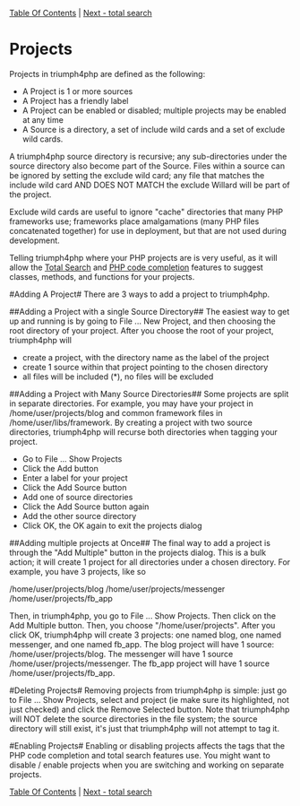 [Table Of Contents](/#toc) | [Next - total search](/total-search/)

# Projects #
Projects in triumph4php are defined as the following:

  * A Project is 1 or more sources 
  * A Project has a friendly label
  * A Project can be enabled or disabled; multiple projects may be enabled at any time
  * A Source is a directory, a set of include wild cards and a set of exclude wild cards. 

A triumph4php source directory is recursive; any sub-directories under the source directory also become 
part of the Source. Files within a source can be ignored by setting the exclude wild card;
any file that matches the include wild card AND DOES NOT MATCH the exclude Willard 
will be part of the project.

Exclude wild cards are useful to ignore "cache" directories that many PHP frameworks use; 
frameworks place amalgamations (many PHP files concatenated together) for use
in deployment, but that are not used during development.

Telling triumph4php where your PHP projects are is very useful, as it will allow the 
[Total Search](/total-search/) and [PHP code completion](/php-code-completion/) features to suggest 
classes, methods, and functions for your projects.

#Adding A Project#
There are 3 ways to add a project to triumph4php.  

##Adding a Project with a single Source Directory##
The easiest way to get up and running is by going to File ... New Project, and then choosing
the root directory of your project.  After you choose the root of your project, triumph4php will 

  * create a project, with the directory name as the label of the project
  * create 1 source within that project pointing to the chosen directory
  * all files will be included (*), no files will be excluded

##Adding a Project with Many Source Directories##
Some projects are split in separate directories. For example, you may have
your project in /home/user/projects/blog and common framework files in /home/user/libs/framework.
By creating a project with two source directories, triumph4php will recurse
both directories when tagging your project.

  * Go to File ... Show Projects
  * Click the Add button
  * Enter a label for your project
  * Click the Add Source button
  * Add one of source directories
  * Click the Add Source button again
  * Add the other source directory
  * Click OK, the OK again to exit the projects dialog

##Adding multiple projects at Once##
The final way to add a project is through the "Add Multiple" button in the projects
dialog. This is a bulk action; it will create 1 project for all directories under a chosen
directory. For example, you have 3 projects, like so

/home/user/projects/blog
/home/user/projects/messenger
/home/user/projects/fb_app

Then, in triumph4php, you go to File ... Show Projects.  Then click on the Add Multiple
button.  Then, you choose "/home/user/projects".  After you click OK, triumph4php will
create 3 projects: one named blog, one named messenger, and one named fb_app. The
blog project will have 1 source: /home/user/projects/blog. The messenger will have
1 source /home/user/projects/messenger. The fb_app project will have 1 source
/home/user/projects/fb_app.

#Deleting Projects#
Removing projects from triumph4php is simple: just go to File ... Show Projects, select
and project (ie make sure its highlighted, not just checked) and click the Remove
Selected button. Note that triumph4php will NOT delete the source directories in the file
system; the source directory will still exist, it's just that triumph4php will not
attempt to tag it.

#Enabling Projects#
Enabling or disabling projects affects the tags that the PHP code completion and 
total search features use.  You might want to disable / enable projects when you
are switching and working on separate projects.


[Table Of Contents](/#toc) | [Next - total search](/total-search/)